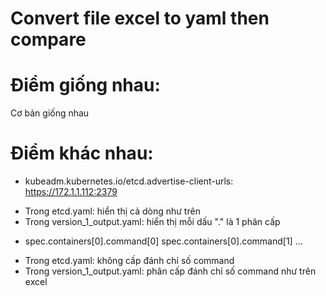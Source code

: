 # Convert file excel to yaml then compare

# Điểm giống nhau:
Cơ bản giống nhau

# Điểm khác nhau:
- kubeadm.kubernetes.io/etcd.advertise-client-urls: https://172.1.1.112:2379
+ Trong etcd.yaml: hiển thị cả dòng như trên
+ Trong version_1_output.yaml: hiển thị mỗi dấu "." là 1 phân cấp

- spec.containers[0].command[0]
spec.containers[0].command[1]
...
+ Trong etcd.yaml: không cấp đánh chỉ số command
+ Trong version_1_output.yaml: phân cấp đánh chỉ số command như trên excel
